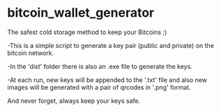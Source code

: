# bitcoin_wallet_generator
The safest cold storage method to keep your Bitcoins ;)

-This is a simple script to generate a key pair (public and private) on the bitcoin network. 

-In the 'dist' folder there is also an .exe file to generate the keys. 

-At each run, new keys will be appended to the '.txt' file and also new images will be generated with a pair of qrcodes in '.png' format.

And never forget, always keep your keys safe.
